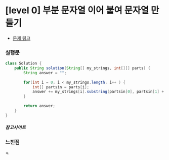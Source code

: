 # [level 0] 부분 문자열 이어 붙여 문자열 만들기

* [문제 링크](https://school.programmers.co.kr/learn/courses/30/lessons/181911)


### 실행문
```java
class Solution {
    public String solution(String[] my_strings, int[][] parts) {
        String answer = "";
        
        for(int i = 0; i < my_strings.length; i++ ) {
            int[] partsin = parts[i];
            answer += my_strings[i].substring(partsin[0], partsin[1] + 1);
        }
        
        return answer;
    }
}
```


##### 참고사이트


### 느낀점
```
ㅋ
``` 